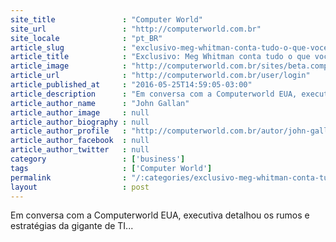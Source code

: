 ```yaml
---
site_title               : "Computer World"
site_url                 : "http://computerworld.com.br"
site_locale              : "pt_BR"
article_slug             : "exclusivo-meg-whitman-conta-tudo-o-que-voce-precisa-saber-sobre-a-hpe"
article_title            : "Exclusivo: Meg Whitman conta tudo o que você precisa saber sobre a HPE"
article_image            : "http://computerworld.com.br/sites/beta.computerworld.com.br/files/news_articles/meg_whitman_hpe.jpg"
article_url              : "http://computerworld.com.br/user/login"
article_published_at     : "2016-05-25T14:59:05-03:00"
article_description      : "Em conversa com a Computerworld EUA, executiva detalhou os rumos e estratégias da gigante de TI..."
article_author_name      : "John Gallan"
article_author_image     : null
article_author_biography : null
article_author_profile   : "http://computerworld.com.br/autor/john-gallant"
article_author_facebook  : null
article_author_twitter   : null
category                 : ['business']
tags                     : ['Computer World']
permalink                : "/:categories/exclusivo-meg-whitman-conta-tudo-o-que-voce-precisa-saber-sobre-a-hpe/"
layout                   : post
---
```


Em conversa com a Computerworld EUA, executiva detalhou os rumos e estratégias da gigante de TI...
